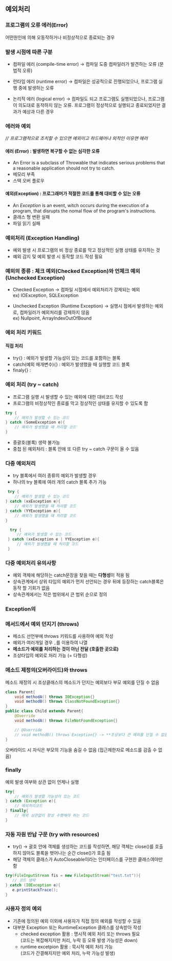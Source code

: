 ## 예외처리
### 프로그램의 오류 에러(Error)
어떤원인에 의해 오동작하거나 비정상적으로 종료되는 경우

### **발생 시점에 따른 구분**
 - 컴파일 에러 (compile-time error)
    → 컴파일 도중 컴파일러가 발견하는 오류 (문법적 오류)

 - 런타임 에러 (runtime error) 
    → 컴파일은 성공적으로 진행되었으나, 프로그램 실행 중에 발생하는 오류

 - 논리적 에러 (logical error) 
    → 컴파일도 되고 프로그램도 실행되었으나, 프로그램이 의도대로 동작하지 않는 오류. 프로그램이 정상적으로 실행되고 종료되었지만 결과가 예상과 다른 경우

### 에러와 예외
*// 프로그램적으로 조치할 수 있으면 예외이고 하드웨어나 외적인 이유면 에러*
#### 에러 (Error) : 발생하면 복구할 수 없는 심각한 오류
 - An Error is a subclass of Throwable that indicates serious problems that a reasonable application should not try to catch.
 - 메모리 부족
 - 스택 오버 플로우

#### 예외(Exception) : 프로그래머가 적절한 코드를 통해 대비할 수 있는 오류
 - An *Exception* is an event, witch occurs during the execution of a program, that disrupts the nomal flow of the program's instructions.
 - 클래스 형 변환 실패
 - 파일 읽기 실패

### 예외처리 (Exception Handling)
 - 예외 발생 시 프로그램의 비 정상 종료를 막고 정상적인 실행 상태를 유지하는 것
 - 예외 감지 및 예외 발생 시 동작할 코드 작성 필요

### 예외의 종류 : **체크 예외(Checked Exception)와 언체크 예외(Unchecked Exception)**
 - Checked Exception
    -> 컴파일 시점에서 예외처리가 강제되는 예외   
    ex) IOException, SQLException

 - Unchecked Exception (Runtime Exception)
    -> 실행시 점에서 발생하는 예외로, 컴파일러가 예외처리를 강제하지 않음   
    ex) Nullpoint, ArrayIndexOutOfBound

### 예외 처리 키워드
#### 직접 처리
 - try{} : 예외가 발생할 가능성이 있는 코드를 포함하는 블록
 - catch(예외 매개변수){} : 예외가 발생했을 때 실행할 코드 블록
 - finaly{} :


### 예외 처리 (try ~ catch)
 - 프로그램 실행 시 발생할 수 있는 예외에 대한 대비코드 작성
 - 프로그램의 비정상적인 종료를 막고 정상적인 상태를 유지할 수 있도록 함
 ```java
 try {
     // 예외가 발생할 수 있는 코드
 } catch (SomeException e){
     // 예외가 발생했을 때 처리할 코드
 }
 ```
 - 중괄호(블록) 생략 불가능
 - 중첩 된 예외처리 : 블록 안에 또 다른 try ~ catch 구문이 올 수 있음
 
### 다중 예외처리
 - try 블록에서 여러 종류의 예외가 발생할 경우
 - 하나의 try 블록에 여러 개의 catch 블록 추가 가능
 ```java
  try {
     // 예외가 발생할 수 있는 코드
 } catch (xxException e){
     // 예외가 발생했을 때 처리할 코드
 } catch (YYException e){
     // 예외가 발생했을 때 처리할 코드
 }
 ```
```java
  try {
     // 예외가 발생할 수 있는 코드
 } catch (xxException e | YYException e){
     // 예외가 발생했을 때 처리할 코드
 }
 ```

### 다중 예외처리 유의사항
 - 예외 객체에 해당하는 catch문장을 찾을 때는 **다형성**이 적용 됨
 - 상속관계에서 상위 타입의 예외가 먼저 선언되는 경우 뒤에 등장하는 catch블록은 동작 할 기회가 없음
 - 상속관계에서는 작은 범위에서 큰 범위 순으로 정의

### Exception의 



### 메서드에서 예외 던지기 (throws)
 - 메소드 선언부에 throws 키워드를 사용하여 예외 작성
 - 예외가 여러개일 경우 `,`를 이용하여 나열
 - **메소드가 예외를 처리하는 것이 아닌 전달 (호출한 곳으로)**
 - 조상타입의 예외로 처리 가능 (= 다형성)


### 메소드 제정의(오버라이드)와 throws
메소드 재정의 시 조상클래스의 메소드가 던지는 예외보다 부모 예외를 던질 수 없음
```java
class Parent{
    void methodA() throws IOException{}
    void methodB() throws ClassNotFoundException{}
}
public class Child extends Parent{
    @Override
    void methodA() throws FileNotFoundException{}

    // @Override
    // void methodB() throws Exception{} -> **조상보다 큰 예외를 던질 수 없음**
}
```
오버라이드 시 자식은 부모의 기능을 숨길 수 없음 (접근제한자로 메소드를 감출 수 없음)

### finally
예외 발생 여부와 상관 없이 언제나 실행
```java
try{
    // 예외가 발생할 가능성이 있는 코드
} catch (Exception e){
    // 예외처리코드
} finally{
    // 예외 상관없이 항상 수행해야 하는 코드
}
```
### 자동 자원 반납 구문 (try with resources)
 - try() -> 괄호 안에 객체를 생성하는 코드를 작성하면, 해당 객체는 close()를 호출하지 않아도 블록을 벗어나는 순간 close()가 호출 됨
 - 해당 객체의 클래스가 AutoCloseable이라는 인터페이스를 구현한 클래스여야만 함
 ```java
 try(FileInputStream fis = new FileInputStream("test.txt")){
    // 코드 생략
 } catch (IOException e){
    e.printStackTrace();
 }
 ```

### 사용자 정의 예외
 - 기존에 정의된 예외 이외에 사용자가 직접 정의 예외를 작성할 수 있음
 - 대부분 Exception 또는 RuntimeException 클래스를 상속받아 작성
    - checked exception 활용 : 명시적 예외 처리 또는 throws 필요   
    (코드는 복잡해지지만 처리, 누락 등 오류 발생 가능성은 down)
    - runtime excetpion 활용 : 묵시적 예외 처리 가능   
    (코드가 간결해지지만 예외 처리, 누락 가능성 발생)